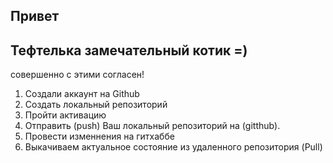 ## Привет


## Teфтелька замечательный котик =)

совершенно с этими согласен!
1. Создали аккаунт на Github
2. Создать локальный репозиторий
3. Пройти активацию
4. Отправить (push) Ваш локальный репозиторий на (gitthub).
5. Провести изменнения на гитхаббе
6. Выкачиваем актуальное состояние из удаленного репозитория (Pull)